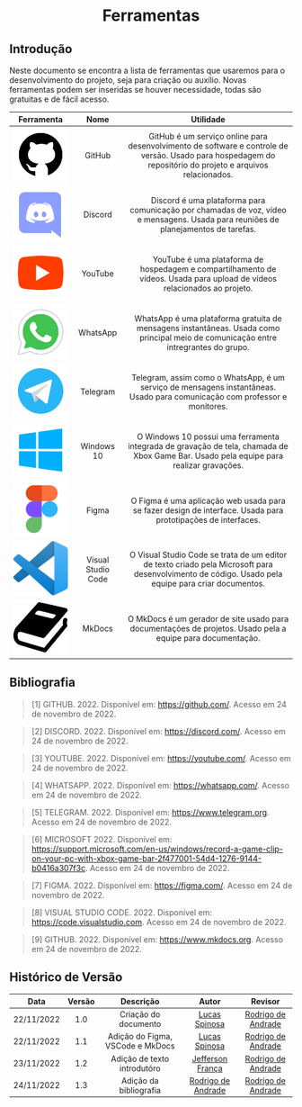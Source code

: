 <h1 align="center">Ferramentas</h1>

## Introdução

Neste documento se encontra a lista de ferramentas que usaremos para o desenvolvimento do projeto, seja para criação ou auxílio. Novas ferramentas podem ser inseridas se houver necessidade, todas são gratuitas e de fácil acesso.

|                 Ferramenta                  |    Nome    |                                                                         Utilidade                                                                          |
| :-----------------------------------------: | :--------: | :--------------------------------------------------------------------------------------------------------------------------------------------------------: |
|   ![Logo GitHub](images/tools/github.svg)   |   GitHub   |            GitHub é um serviço online para desenvolvimento de software e controle de versão. Usado para hospedagem do repositório do projeto e arquivos relacionados. |
|  ![Logo Discord](images/tools/discord.svg)  |  Discord   |             Discord é uma plataforma para comunicação por chamadas de voz, vídeo e mensagens. Usada para reuniões de planejamentos de tarefas.             |
|  ![Logo YouTube](images/tools/youtube.svg)  |  YouTube   |                 YouTube é uma plataforma de hospedagem e compartilhamento de vídeos. Usada para upload de vídeos relacionados ao projeto.                  |
| ![Logo WhatsApp](images/tools/whatsapp.svg) |  WhatsApp  |            WhatsApp é uma plataforma gratuita de mensagens instantâneas. Usada como principal meio de comunicação entre intregrantes do grupo.             |
| ![Logo Telegram](images/tools/telegram.svg) |  Telegram  |                 Telegram, assim como o WhatsApp, é um serviço de mensagens instantâneas. Usado para comunicação com professor e monitores.                 |
|  ![Logo Windows](images/tools/windows.svg)  | Windows 10 |                        O Windows 10 possui uma ferramenta integrada de gravação de tela, chamada de Xbox Game Bar. Usado pela equipe para realizar gravações.                       |
|  ![Logo Figma](images/tools/figma.svg)  | Figma |                              O Figma é uma aplicação web usada para se fazer design de interface. Usada para prototipações de interfaces. |
|  ![Logo VSCode](images/tools/vscode.svg)  | Visual Studio Code |                        O Visual Studio Code se trata de um editor de texto criado pela Microsoft para desenvolvimento de código. Usado pela equipe para criar documentos. |
|  ![Logo MkDocs](images/tools/mkdocs.svg)  | MkDocs |                       O MkDocs é um gerador de site usado para documentações de projetos. Usado pela a equipe para documentação. |

## Bibliografia

> [1] GITHUB. 2022. Disponível em: https://github.com/. Acesso em 24 de novembro de 2022.

> [2] DISCORD. 2022. Disponível em: https://discord.com/. Acesso em 24 de novembro de 2022.

> [3] YOUTUBE. 2022. Disponível em: https://youtube.com/. Acesso em 24 de novembro de 2022.

> [4] WHATSAPP. 2022. Disponível em: https://whatsapp.com/. Acesso em 24 de novembro de 2022.

> [5] TELEGRAM. 2022. Disponível em: https://www.telegram.org. Acesso em 24 de novembro de 2022.

> [6] MICROSOFT 2022. Disponível em: https://support.microsoft.com/en-us/windows/record-a-game-clip-on-your-pc-with-xbox-game-bar-2f477001-54d4-1276-9144-b0416a307f3c. Acesso em 24 de novembro de 2022.

> [7] FIGMA. 2022. Disponível em: https://figma.com/. Acesso em 24 de novembro de 2022.

> [8] VISUAL STUDIO CODE. 2022. Disponível em: https://code.visualstudio.com. Acesso em 24 de novembro de 2022.

> [9] GITHUB. 2022. Disponível em: https://www.mkdocs.org. Acesso em 24 de novembro de 2022.

## Histórico de Versão

|    Data    | Versão |          Descrição               |                      Autor                       | Revisor |
| :--------: | :----: | :------------------------------: | :----------------------------------------------: | :-----: |
| 22/11/2022 |  1.0   |    Criação do documento          | [Lucas Spinosa](https://github.com/LucasSpinosa) | [Rodrigo de Andrade](https://github.com/OrlandiRodrigo) |
| 22/11/2022 |  1.1   | Adição do Figma, VSCode e MkDocs | [Lucas Spinosa](https://github.com/LucasSpinosa) | [Rodrigo de Andrade](https://github.com/OrlandiRodrigo) |
| 23/11/2022 |  1.2   | Adição de texto introdutóro      | [Jefferson França](https://github.com/Frans6)    | [Rodrigo de Andrade](https://github.com/OrlandiRodrigo) |
| 24/11/2022 |  1.3   | Adição da bibliografia | [Rodrigo de Andrade](https://github.com/OrlandiRodrigo) | [Rodrigo de Andrade](https://github.com/OrlandiRodrigo) |